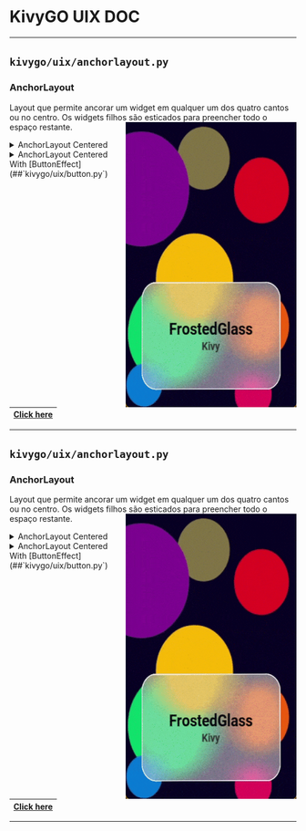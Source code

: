 # KivyGO UIX DOC
---

## `kivygo/uix/anchorlayout.py`
### AnchorLayout

Layout que permite ancorar um widget em qualquer um dos quatro cantos ou no centro. Os widgets filhos são esticados para preencher todo o espaço restante.
<img align="right" width="300" height="500" src="images_example/example_2.gif"/>

<details>
<summary>AnchorLayout Centered</summary>
<ul>
[ButtonEffect](#kivygouixanchorlayoutpy)
<img align="right" width="300" height="500" src="images_example/example_2.gif"/>

```python
<ClassName>:
    property: ""
    <Widget>:
        name: ""
```
</ul>
</details>

<details>
<summary>AnchorLayout Centered With [ButtonEffect](##`kivygo/uix/button.py`)</summary>
<ul>
<img align="right" width="300" height="500" src="images_example/example_2.gif"/>

```python
<ClassName>:
    property: ""
    <Widget>:
        name: ""
```
</ul>
</details>

|[Click here](https://github.com/)|
|---|


---


## `kivygo/uix/anchorlayout.py`
### AnchorLayout

Layout que permite ancorar um widget em qualquer um dos quatro cantos ou no centro. Os widgets filhos são esticados para preencher todo o espaço restante.
<img align="right" width="300" height="500" src="../images_example/example_2.gif"/>

<details>
<summary>AnchorLayout Centered</summary>
<ul>
[ButtonEffect](#kivygouixanchorlayoutpy)
<img align="right" width="300" height="500" src="../images_example/example_2.gif"/>

```python
<ClassName>:
    property: ""
    <Widget>:
        name: ""
```
</ul>
</details>

<details>
<summary>AnchorLayout Centered With [ButtonEffect](##`kivygo/uix/button.py`)</summary>
<ul>
<img align="right" width="300" height="500" src="images_example/example_2.gif"/>

```python
<ClassName>:
    property: ""
    <Widget>:
        name: ""
```
</ul>
</details>

|[Click here](https://github.com/)|
|---|


---
